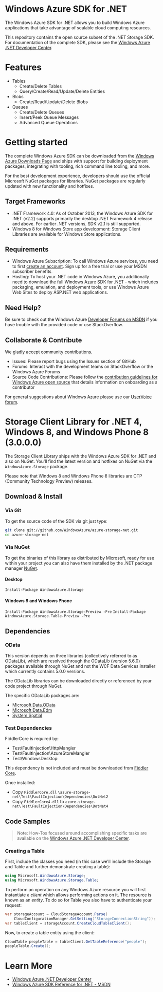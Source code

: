 # Windows Azure SDK for .NET

The Windows Azure SDK for .NET allows you to build Windows Azure applications 
that take advantage of scalable cloud computing resources.

This repository contains the open source subset of the .NET Storage SDK. For documentation of the 
complete SDK, please see the [Windows Azure .NET Developer Center](http://www.windowsazure.com/en-us/develop/net/).

# Features

- Tables
    - Create/Delete Tables
    - Query/Create/Read/Update/Delete Entities
- Blobs
    - Create/Read/Update/Delete Blobs
- Queues
    - Create/Delete Queues
    - Insert/Peek Queue Messages
    - Advanced Queue Operations
# Getting started

The complete Windows Azure SDK can be downloaded from the [Windows Azure Downloads Page](http://www.windowsazure.com/en-us/downloads/?sdk=net) and ships with support for building deployment packages, integrating with tooling, rich command line tooling, and more.

For the best development experience, developers should use the official Microsoft NuGet packages for libraries. NuGet packages are regularly updated with new functionality and hotfixes. 

## Target Frameworks

- .NET Framework 4.0: As of October 2013, the Windows Azure SDK for .NET (v2.2) supports primarily the desktop .NET Framework 4 release and above. For earlier .NET versions, SDK v2.1 is still supported.
- Windows 8 for Windows Store app development: Storage Client Libraries are available for Windows Store applications.
 
## Requirements

- Windows Azure Subscription: To call Windows Azure services, you need to first [create an account](https://account.windowsazure.com/Home/Index). Sign up for a free trial or use your MSDN subscriber benefits.
- Hosting: To host your .NET code in Windows Azure, you additionally need to download the full Windows Azure SDK for .NET - which includes packaging,
    emulation, and deployment tools, or use Windows Azure Web Sites to deploy ASP.NET web applications.

## Need Help?
Be sure to check out the Windows Azure [Developer Forums on MSDN](http://go.microsoft.com/fwlink/?LinkId=234489) if you have trouble with the provided code or use StackOverflow.

## Collaborate & Contribute

We gladly accept community contributions.

- Issues: Please report bugs using the Issues section of GitHub
- Forums: Interact with the development teams on StackOverflow or the Windows Azure Forums
- Source Code Contributions: Please follow the [contribution guidelines for Windows Azure open source](http://windowsazure.github.io/guidelines.html) that details information on onboarding as a contributor 

For general suggestions about Windows Azure please use our [UserVoice forum](http://www.mygreatwindowsazureidea.com/forums/34192-windows-azure-feature-voting).

# Storage Client Library for .NET 4, Windows 8, and Windows Phone 8 (3.0.0.0)

The Storage Client Library ships with the Windows Azure SDK for .NET and also on NuGet. You'll find the latest version and hotfixes on NuGet via the `WindowsAzure.Storage` package. 

Please note that Windows 8 and Windows Phone 8 libraries are CTP (Community
Technology Preview) releases.

## Download & Install

### Via Git

To get the source code of the SDK via git just type:

```bash
git clone git://github.com/WindowsAzure/azure-storage-net.git
cd azure-storage-net
```

### Via NuGet

To get the binaries of this library as distributed by Microsoft, ready for use
within your project you can also have them installed by the .NET package manager [NuGet](http://www.nuget.org/).

#### Desktop
`Install-Package WindowsAzure.Storage`

#### Windows 8 and Windows Phone
`Install-Package WindowsAzure.Storage-Preview -Pre`
`Install-Package WindowsAzure.Storage.Table-Preview -Pre`

## Dependencies

### OData

This version depends on three libraries (collectively referred to as ODataLib), which are resolved through the ODataLib (version 5.6.0) packages available through NuGet and not the WCF Data Services installer which currently contains 5.0.0 versions.

The ODataLib libraries can be downloaded directly or referenced by your code project through NuGet.  

The specific ODataLib packages are:

- [Microsoft.Data.OData](http://nuget.org/packages/Microsoft.Data.OData/)
- [Microsoft.Data.Edm](http://nuget.org/packages/Microsoft.Data.Edm/)
- [System.Spatial](http://nuget.org/packages/System.Spatial)

### Test Dependencies

FiddlerCore is required by:

- Test\FaultInjection\HttpMangler
- Test\FaultInjection\AzureStoreMangler
- Test\WindowsDesktop

This dependency is not included and must be downloaded from [Fiddler Core](http://www.telerik.com/fiddler/fiddlercore).

Once installed:

- Copy `FiddlerCore.dll` `\azure-storage-net\Test\FaultInjection\Dependencies\DotNet2`
- Copy `FiddlerCore4.dll` to `azure-storage-net\Test\FaultInjection\Dependencies\DotNet4`

## Code Samples

> Note:
> How-Tos focused around accomplishing specific tasks are available on the [Windows Azure .NET Developer Center](http://azure.microsoft.com/en-us/documentation/services/storage/).

### Creating a Table

First, include the classes you need (in this case we'll include the Storage and Table
and further demonstrate creating a table):

```csharp
using Microsoft.WindowsAzure.Storage;
using Microsoft.WindowsAzure.Storage.Table;
```

To perform an operation on any Windows Azure resource you will first instantiate
a *client* which allows performing actions on it. The resource is known as an 
*entity*. To do so for Table you also have to authenticate your request:

```csharp
var storageAccount = CloudStorageAccount.Parse(
    CloudConfigurationManager.GetSetting("StorageConnectionString"));
var tableClient = storageAccount.CreateCloudTableClient();
```

Now, to create a table entity using the client:

```csharp
CloudTable peopleTable = tableClient.GetTableReference("people");
peopleTable.Create();
```

# Learn More

- [Windows Azure .NET Developer Center](http://www.windowsazure.com/en-us/develop/net/)
- [Windows Azure SDK Reference for .NET - MSDN](http://msdn.microsoft.com/en-us/library/dd179380.aspx)
